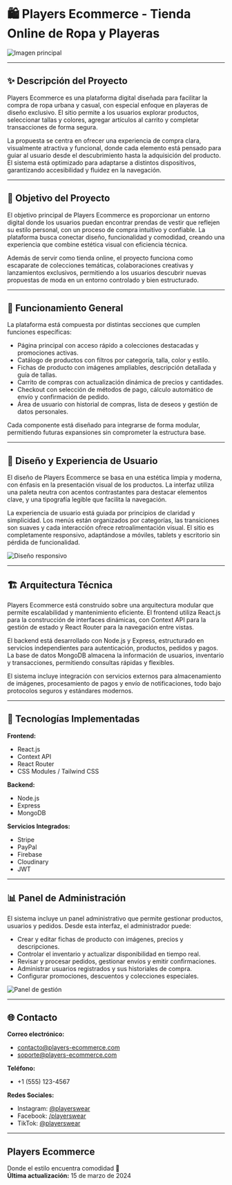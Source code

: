 <!--proyect_tittle-->
# 🛍️ Players Ecommerce - Tienda Online de Ropa y Playeras

<!--proyect_image1_https://images.unsplash.com/photo-1560472355-536de3962603?ixlib=rb-4.0.3&auto=format&fit=crop&w=1600&h=500&q=80-->
![Imagen principal](https://images.unsplash.com/photo-1560472355-536de3962603?ixlib=rb-4.0.3&auto=format&fit=crop&w=1600&h=500&q=80)

---

<!--proyect_subtitle_description-->
## ✨ Descripción del Proyecto

<!--proyect_content_description-->
Players Ecommerce es una plataforma digital diseñada para facilitar la compra de ropa urbana y casual, con especial enfoque en playeras de diseño exclusivo. El sitio permite a los usuarios explorar productos, seleccionar tallas y colores, agregar artículos al carrito y completar transacciones de forma segura.

La propuesta se centra en ofrecer una experiencia de compra clara, visualmente atractiva y funcional, donde cada elemento está pensado para guiar al usuario desde el descubrimiento hasta la adquisición del producto. El sistema está optimizado para adaptarse a distintos dispositivos, garantizando accesibilidad y fluidez en la navegación.

---

<!--proyect_subtitle_objective-->
## 🎯 Objetivo del Proyecto

<!--proyect_content_objective-->
El objetivo principal de Players Ecommerce es proporcionar un entorno digital donde los usuarios puedan encontrar prendas de vestir que reflejen su estilo personal, con un proceso de compra intuitivo y confiable. La plataforma busca conectar diseño, funcionalidad y comodidad, creando una experiencia que combine estética visual con eficiencia técnica.

Además de servir como tienda online, el proyecto funciona como escaparate de colecciones temáticas, colaboraciones creativas y lanzamientos exclusivos, permitiendo a los usuarios descubrir nuevas propuestas de moda en un entorno controlado y bien estructurado.

---

<!--proyect_subtitle_functionality-->
## 🧩 Funcionamiento General

<!--proyect_content_functionality-->
La plataforma está compuesta por distintas secciones que cumplen funciones específicas:

- Página principal con acceso rápido a colecciones destacadas y promociones activas.
- Catálogo de productos con filtros por categoría, talla, color y estilo.
- Fichas de producto con imágenes ampliables, descripción detallada y guía de tallas.
- Carrito de compras con actualización dinámica de precios y cantidades.
- Checkout con selección de métodos de pago, cálculo automático de envío y confirmación de pedido.
- Área de usuario con historial de compras, lista de deseos y gestión de datos personales.

Cada componente está diseñado para integrarse de forma modular, permitiendo futuras expansiones sin comprometer la estructura base.

---

<!--proyect_subtitle_designUX-->
## 🎨 Diseño y Experiencia de Usuario

<!--proyect_content_designUX-->
El diseño de Players Ecommerce se basa en una estética limpia y moderna, con énfasis en la presentación visual de los productos. La interfaz utiliza una paleta neutra con acentos contrastantes para destacar elementos clave, y una tipografía legible que facilita la navegación.

La experiencia de usuario está guiada por principios de claridad y simplicidad. Los menús están organizados por categorías, las transiciones son suaves y cada interacción ofrece retroalimentación visual. El sitio es completamente responsivo, adaptándose a móviles, tablets y escritorio sin pérdida de funcionalidad.

<!--proyect_image2_https://images.unsplash.com/photo-1556906781-2f0520405b71?ixlib=rb-4.0.3&auto=format&fit=crop&w=1200&h=600&q=80-->
![Diseño responsivo](https://images.unsplash.com/photo-1556906781-2f0520405b71?ixlib=rb-4.0.3&auto=format&fit=crop&w=1200&h=600&q=80)

---

<!--proyect_subtitle_architecture-->
## 🏗️ Arquitectura Técnica

<!--proyect_content_architecture-->
Players Ecommerce está construido sobre una arquitectura modular que permite escalabilidad y mantenimiento eficiente. El frontend utiliza React.js para la construcción de interfaces dinámicas, con Context API para la gestión de estado y React Router para la navegación entre vistas.

El backend está desarrollado con Node.js y Express, estructurado en servicios independientes para autenticación, productos, pedidos y pagos. La base de datos MongoDB almacena la información de usuarios, inventario y transacciones, permitiendo consultas rápidas y flexibles.

El sistema incluye integración con servicios externos para almacenamiento de imágenes, procesamiento de pagos y envío de notificaciones, todo bajo protocolos seguros y estándares modernos.

---

<!--proyect_subtitle_technologies-->
## 🔧 Tecnologías Implementadas

<!--proyect_content_technologies-->
**Frontend:**
- React.js  
- Context API  
- React Router  
- CSS Modules / Tailwind CSS  

**Backend:**
- Node.js  
- Express  
- MongoDB  

**Servicios Integrados:**
- Stripe  
- PayPal  
- Firebase  
- Cloudinary  
- JWT  

---

<!--proyect_subtitle_adminPanel-->
## 📊 Panel de Administración

<!--proyect_content_adminPanel-->
El sistema incluye un panel administrativo que permite gestionar productos, usuarios y pedidos. Desde esta interfaz, el administrador puede:

- Crear y editar fichas de producto con imágenes, precios y descripciones.
- Controlar el inventario y actualizar disponibilidad en tiempo real.
- Revisar y procesar pedidos, gestionar envíos y emitir confirmaciones.
- Administrar usuarios registrados y sus historiales de compra.
- Configurar promociones, descuentos y colecciones especiales.

<!--proyect_image3_https://images.unsplash.com/photo-1460925895917-afdab827c52f?ixlib=rb-4.0.3&auto=format&fit=crop&w=1200&h=600&q=80-->
![Panel de gestión](https://images.unsplash.com/photo-1460925895917-afdab827c52f?ixlib=rb-4.0.3&auto=format&fit=crop&w=1200&h=600&q=80)

---

<!--proyect_subtitle_contact-->
## 🌐 Contacto

<!--proyect_content_contact-->
**Correo electrónico:**
- contacto@players-ecommerce.com  
- soporte@players-ecommerce.com  

**Teléfono:**
- +1 (555) 123-4567  

**Redes Sociales:**
- Instagram: [@playerswear](https://instagram.com/playerswear)  
- Facebook: [/playerswear](https://facebook.com/playerswear)  
- TikTok: [@playerswear](https://tiktok.com/@playerswear)  

---

<!--proyect_subtitle_footer-->
## Players Ecommerce

<!--proyect_content_footer-->
Donde el estilo encuentra comodidad 🎯  
**Última actualización:** 15 de marzo de 2024
